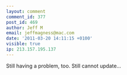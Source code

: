 ```yaml
---
layout: comment
comment_id: 377
post_id: 469
author: Jeff M
email: jeffmagness@mac.com
date: '2011-03-20 14:11:15 +0100'
visible: true
ip: 213.157.195.137
---
```

Still having a problem, too. Still cannot update...
